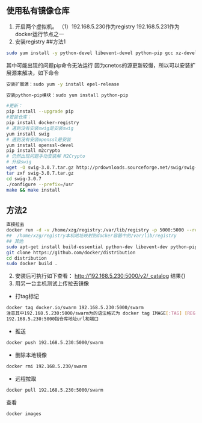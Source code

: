 ## 使用私有镜像仓库
1. 开启两个虚拟机。 （1）192.168.5.230作为registry 192.168.5.231作为docker运行节点之一
2. 安装registry
##方法1
```sh
sudo yum install -y python-devel libevent-devel python-pip gcc xz-devel
```
其中可能出现的问题pip命令无法运行
因为cnetos的源更新较慢，所以可以安装扩展源来解决，如下命令
```sh
安装扩展源：sudo yum -y install epel-release

安装python-pip模块：sudo yum install python-pip
```
```sh
#更新：
pip install --upgrade pip
#安装仓库：
pip install docker-registry
# 遇到没有安装swig是安装swig
yum install swig
# 遇到没有安装openssl是安装
yum install openssl-devel
pip install m2crypto
# 仍然出现问题手动安装解 M2Crypto
# 升级swig
wget -O swig-3.0.7.tar.gz http://prdownloads.sourceforge.net/swig/swig-3.0.7.tar.gz
tar zxf swig-3.0.7.tar.gz
cd swig-3.0.7
./configure --prefix=/usr
make && make install

```
## 方法2
```sh
直接拉去
docker run -d -v /home/xzg/registry:/var/lib/registry -p 5000:5000 --restart=always --name registry registry
##  /home/xzg/registry本机地址映射到docker容器中的/var/lib/registry
## 其他
sudo apt-get install build-essential python-dev libevent-dev python-pip libssl-dev liblzma-dev libffi-dev
git clone https://github.com/docker/distribution
cd distribution
sudo docker build .
```
2. 安装后可执行如下查看：
http://192.168.5.230:5000/v2/_catalog 结果{}
3. 用另一台主机测试上传拉去镜像
* 打tag标记
```sh
docker tag docker.io/swarm 192.168.5.230:5000/swarm
注意其中192.168.5.230:5000/swarm为的语法格式为 docker tag IMAGE[:TAG] [REGISTRYHOST/][USERNAME/]NAME[:TAG]
192.168.5.230:5000指仓库地址url和端口
```
* 推送
```sh
docker push 192.168.5.230:5000/swarm
```
* 删除本地镜像
```sh
docker rmi 192.168.5.230/swarm
```
* 远程拉取
```sh
docker pull 192.168.5.230:5000/swarm
```
查看
```sh
docker images
```

